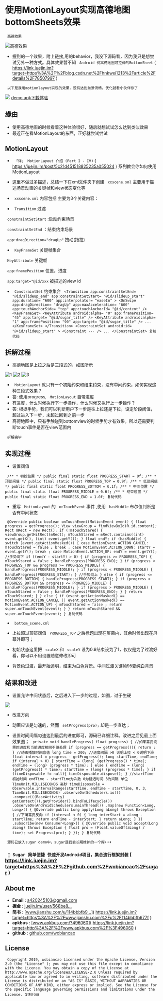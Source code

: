 # 使用MotionLayout实现高德地图bottomSheets效果 #

` 高德效果`

![高德效果](https://user-gold-cdn.xitu.io/2019/6/4/16b2213fef61d453?imageslim)

* 搜到的一个效果，附上链接,用的behavior，我没下源码看，因为我只是想尝试另外一种方式。具体效果暂不知 ` Android 仿高德地图可拉伸的BottomSheet` ( https://link.juejin.im?target=https%3A%2F%2Fblog.csdn.net%2Fhnkwei1213%2Farticle%2Fdetails%2F78507997 )

` 以下是我用motionlayout实现的效果，没有达到丝滑流畅，优化就看小伙伴你了`

![](https://user-gold-cdn.xitu.io/2019/6/5/16b25fb38a848538?imageslim) [demo.apk下载体验]( https://link.juejin.im?target=https%3A%2F%2Fgithub.com%2Fwobiancao%2Fsugar%2Fblob%2Fmaster%2Fdemo-debug.apk )

## 缘由 ##

* 使用高德地图的时候看着这种体验很好，随后就想试试怎么达到类似效果
* 最近正在看MotionLayout的东西，正好就尝试尝试

## MotionLayout ##

* ` 「译」 MotionLayout 介绍 (Part I - IV)` ( https://juejin.im/post/5c21d451518825235a055024 ) 系列教会你如何使用MotionLayout
* 这里不做过多描述，总结一下在xml文件夹下创建 ` xxscene.xml` 主要用于描述场景动画的关键帧和view状态变化等
* ` xxscene.xml` 内容包括 主要为3个关键内容：

* ` Transition` 过渡

` constraintSetStart` :启动约束场景

` constraintSetEnd` ：结束约束场景

` app:dragDirection="dragUp"` 拽动(拖拉)

* ` KeyFrameSet` 关键帧集合

` KeyAttribute` 关键帧

` app:framePosition` 位置，进度

` app:target="@id/xxx` 被描述的view id

* ` ConstraintSet` 约束集合
` <Transition app:constraintSetEnd= "@id/slideup_end" app:constraintSetStart= "@id/slideup_start" app:duration= "600" app:interpolator= "easeIn" > <OnSwipe app:dragDirection= "dragUp" app:maxAcceleration= "600" app:touchAnchorSide= "top" app:touchAnchorId= "@id/content" /> <KeyFrameSet> <KeyAttribute android:alpha= "0" app:framePosition= "45" app:target= "@id/sugar_title" /> <KeyAttribute android:alpha= "1" app:framePosition= "90" app:target= "@id/sugar_title" /> ... </KeyFrameSet> </Transition> <ConstraintSet android:id= "@+id/slideup_start" > <Constraint ··· /> ... </ConstraintSet> 复制代码`

## 拆解过程 ##

* 高德地图是上拉之后是三段式的，如图所示

![1](https://user-gold-cdn.xitu.io/2019/6/5/16b261de0a729d9b?imageView2/0/w/1280/h/960/ignore-error/1) ![2](https://user-gold-cdn.xitu.io/2019/6/5/16b261e25a2e129c?imageView2/0/w/1280/h/960/ignore-error/1) ![3](https://user-gold-cdn.xitu.io/2019/6/5/16b261dd3c13141c?imageView2/0/w/1280/h/960/ignore-error/1)

* ` MotionLayout` 就只有一个初始约束和结束约束，没有中间约束，如何实现这种三段式效果？
* 答: 使用progress, ` MotionLayout` 自带进度
* 有进度，什么时候执行下一步操作，什么时候又执行上一步操作？
* 答: 根据手势，我们可以判断用户下一步是往上拉还是下拉，设定阶段阀值，超过进入下一步，未超过回到之前一步
* 高德地图中，只有手触碰到bottomview的时候手势才有效果，所以还需要判断touch事件是否在view范围内

` 拆解完毕`

## 实现过程 ##

* 设置阀值

` /** * 初始位置 */ public final static float PROGRESS_START = 0f; /** * 顶部阀值 */ public final static float PROGRESS_TOP = 0.9f; /** * 低部阀值 */ public final static float PROGRESS_BOTTOM = 0.1f; /** * 中间位置 */ public final static float PROGRESS_MIDDLE = 0.6f; /** * 结束位置 */ public final static float PROGRESS_END = 1.0f; 复制代码`

* 重写 ` MotionLayout` 的 ` onTouchEvent` 事件 ,使用 ` hasMiddle` 布尔值判断是否有中间状态

` @Override public boolean onTouchEvent(MotionEvent event) { float progress = getProgress(); View viewGroup = findViewById(R.id.content); Rect mRect = new Rect(); if (!mTouchStared) { viewGroup.getHitRect(mRect); mTouchStared = mRect.contains((int) event.getX(), (int) event.getY()); } float endY; if (hasMiddle) { switch (event.getActionMasked()) { case MotionEvent.ACTION_CANCEL: mTouchStared = false ; break ; case MotionEvent.ACTION_DOWN: startY = event.getY(); break ; case MotionEvent.ACTION_UP: endY = event.getY(); //手势向下 if ((endY - startY) > 0) { if (progress >= PROGRESS_TOP) { mTouchStared = false ; handleProgress(PROGRESS_END); } if (progress < PROGRESS_TOP && progress >= PROGRESS_MIDDLE) { handleProgress(PROGRESS_MIDDLE); } if (progress < PROGRESS_MIDDLE) { handleProgress(PROGRESS_START); } //手势向上 } else { if (progress <= PROGRESS_BOTTOM) { handleProgress(PROGRESS_START); } if (progress > PROGRESS_BOTTOM && progress <= PROGRESS_MIDDLE) { handleProgress(PROGRESS_MIDDLE); } if (progress > PROGRESS_MIDDLE) { mTouchStared = false ; handleProgress(PROGRESS_END); } } return mTouchStared; } } else { if (event.getActionMasked() == MotionEvent.ACTION_CANCEL || event.getActionMasked() == MotionEvent.ACTION_UP) { mTouchStared = false ; return super.onTouchEvent(event); } } return mTouchStared && super.onTouchEvent(event); } 复制代码`

* ` bottom_scene.xml`

* 上拉超过顶部阀值 ` PROGRESS_TOP` 之后标题出现在屏幕内，其余时候出现在屏幕外即可；
* 初始状态这里把 ` scaleX` 和 ` scaleY` 设为0.9结束设为了1，仅仅是为了过渡好看，你可以不用设置随意修改即可
* 背景色过渡，最开始透明，结束为白色背景。中间过渡关键帧95变纯白背景

## 结果和改进 ##

* 设置允许中间状态后，之后进入下一步的过程，如图，过于生硬

![](https://user-gold-cdn.xitu.io/2019/6/5/16b26308a26b0c28?imageslim)

* 改进方向

* 动画应该是匀速的，然而 ` setProgress(pro);` 却是一步直达；
* 设置时间间隔匀速达到最后的进度即可，源码已详细注释。改进之后见最上面效果图；
` private void handleProgress( float progress) { //如果需要设置的进度和当前进度相同不做处理 if (progress == getProgress()){ return ; } //动画播放时间底值 long time = 200; //进度间隔 >0 说明上拉 < 0说明下滑 float interval = progress - getProgress(); long startTime, endTime; if (interval > 0) { startTime = (long) (getProgress() * time); endTime = (long) (progress * time); } else { endTime = (long) (getProgress() * time); startTime = (long) (progress * time); } if (timeDisposable != null){ timeDisposable.dispose(); } //startTime 初始时间 endTime - startTime为次数 0为延迟时间 3为间隔 单位TimeUnit.MILLISECONDS 毫秒 timeDisposable = Observable.intervalRange(startTime, endTime - startTime, 0, 3, TimeUnit.MILLISECONDS) .observeOn(Schedulers.io()) .compose(((BaseActivity) getContext()).getProvider().bindToLifecycle()) .observeOn(AndroidSchedulers.mainThread()) .map(new Function<Long, Long>() { @Override public Long apply(Long aLong) throws Exception { //下滑需要反向 if (interval < 0) { long interStart = aLong - startTime; return endTime - interStart; } return aLong; } }) .subscribe(new Consumer<Long>() { @Override public void accept(Long aLong) throws Exception { float pro = (Float.valueOf(aLong) / time); set Progress(pro); } }); } 复制代码`

` 源码已放入sugar demo中，sugar是我会长期维护的一个库⬇️⬇️⬇️`

### ` 🍯 Sugar 简单便捷 快速开发Android项目，集合流行框架封装` ( https://link.juejin.im?target=https%3A%2F%2Fgithub.com%2Fwobiancao%2Fsugar ) ###

## About me ##

* **Email** : [a420245103@gmail.com]( https://link.juejin.im?target=mailto%3Aa420245103%40gmail.com )
* **掘金** : [juejin.im/user/568be8…]( https://juejin.im/user/568be89760b24d71fed19d2b )
* **简书** : [www.jianshu.com/u/114bbbfb9…]( https://link.juejin.im?target=https%3A%2F%2Fwww.jianshu.com%2Fu%2F114bbbfb977f )
* **apkbus** : [www.apkbus.com/?496060]( https://link.juejin.im?target=http%3A%2F%2Fwww.apkbus.com%2F%3F496060 )
* **github** : [github.com/wobiancao]( https://link.juejin.im?target=https%3A%2F%2Fgithub.com%2Fwobiancao )

## License ##

` Copyright 2019, wobiancao Licensed under the Apache License, Version 2.0 (the "License" ); you may not use this file except in compliance with the License. You may obtain a copy of the License at http://www.apache.org/licenses/LICENSE-2.0 Unless required by applicable law or agreed to in writing, software distributed under the License is distributed on an "AS IS" BASIS, WITHOUT WARRANTIES OR CONDITIONS OF ANY KIND, either express or implied. See the License for the specific language governing permissions and limitations under the License. 复制代码`